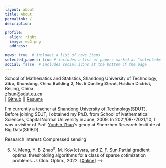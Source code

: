 ```yaml
---
layout: about
title: About
permalink: /
description: 

profile:
  align: right
  image: me2.png
  address: 

news: true  # includes a list of news items
selected_papers: true # includes a list of papers marked as "selected={true}"
social: false  # includes social icons at the bottom of the page
---
```


School of Mathematics and Statistics, Shandong University of Technology, Zibo, Shandong, China
Building 2, No. 5 Danling Street, Haidian District, Beijing, China<br>
zfsun@sdut.eu.cn<br>
| [Github](https://github.com/jindongwang) || [Resume](http://jd92.wang/assets/files/../../../../../assets/files/cv_jindongwang_cn-eng.pdf)

I'm currently a teacher at [Shandong University of Technology(SDUT)](https://www.sdut.edu.cn/). Before joining SDUT, I obtained my Ph.D. from School of Mathematical Sciences, Capital Normal University in June, 2009.  In 2021/08--2021/10, I was a visitor of Prof. [Yunbin Zhao](http://www.sribd.cn/teacher/18)'s group at Shenzhen Research Institute of Big Data(SRIBD). 

Research interest: Compressed sensing

<!-- ### Highlights

1. Four of my papers are highly cited and ranked top 20 globally in recent 5 years in Google scholar metrics! See [here](https://zhuanlan.zhihu.com/p/421192644).
2. I wrote a popular book [迁移学习导论](http://jd92.wang/tlbook) to make it easy to learn, understand, and use transfer learning.
3. I lead the most popular transfer learning and semi-supervised learning projects on Github: [Transfer learning repo](https://github/jindongwang/transferlearning) [![Transfer learning repo](/assets/img/transferlearning-repo-star.jpg)](https://github/jindongwang/transferlearning) and  [Semi-supervised learning repo](https://github/torchssl/torchssl) [![SSL repo](/assets/img/torchssl-star.jpg)](https://github/stars/torchssl/torchssl)

#### Preprints

1. Yiqiang Chen, Wang Lu, <u>Jindong Wang</u>, Xin Qin, and Tao Qin. Federated Learning with Adaptive Batchnorm for Personalized Healthcare. arXiv preprint arXiv:2112.00734. [[arXiv](https://arxiv.org/abs/2112.00734)]
2. Wenxin Hou, Han Zhu, Yidong Wang, <u>Jindong Wang</u><sup>#</sup>, Tao Qin, Renjun Xu, and Takahiro Shinozaki. Exploiting Adapters for Cross-lingual Low-resource Speech Recognition. arXiv preprint arXiv:2105.11905. [[arXiv](https://arxiv.org/abs/2105.11905)] [[code](https://github.com/jindongwang/transferlearning/tree/master/code/ASR)]
3. <u>Jindong Wang</u>, Wenjie Feng, Chang Liu, Chaohui Yu, Mingxuan Du, Renjun Xu, Tao Qin, and Tie-Yan Liu. Learning Invariant Representations across Domains and Tasks. arXiv preprint arXiv:2103.05114. [[arXiv](https://arxiv.org/abs/2103.05114)]
4. Chaohui Yu, <u>Jindong Wang</u><sup>#</sup>, Chang Liu, Tao Qin, Renjun Xu, Wenjie Feng, Yiqiang Chen, and Tie-Yan Liu. Learning to match distributions for domain adaptation. arXiv preprint arXiv:2007.10791. [[arXiv](http://arxiv.org/abs/https://arxiv.org/abs/2007.10791)] -->
5.  N. Meng, Y. B. Zhao<sup>#</sup>,  M. Ko\v{c}vara, and <u>Z. F.  Sun</u>.Partial gradient optimal thresholding algorithms for a class of sparse optimization problems. J. Glob. Optim., 2022. [[Online](https://doi.org/10.1007/s10898-022-01143-1)] -->
